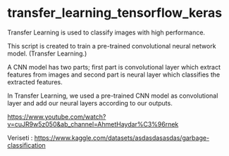 # transfer_learning_tensorflow_keras
Transfer Learning is used to classify images with high performance.

This script is created to train a pre-trained convolutional neural network model. (Transfer Learning.)

A CNN model has two parts; first part is convolutional layer which extract features from images and second part is neural layer which classifies the extracted features.

In Transfer Learning, we used a pre-trained CNN model as convolutional layer and add our neural layers according to our outputs.


https://www.youtube.com/watch?v=cuJR9w5z050&ab_channel=AhmetHaydar%C3%96rnek

Veriseti : https://www.kaggle.com/datasets/asdasdasasdas/garbage-classification
